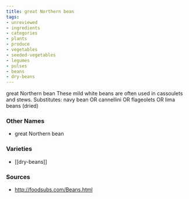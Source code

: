 ```yaml
---
title: great Northern bean
tags:
- unreviewed
- ingredients
- categories
- plants
- produce
- vegetables
- seeded-vegetables
- legumes
- pulses
- beans
- dry-beans
---
```

great Northern bean These mild white beans are often used in cassoulets and stews. Substitutes: navy bean OR cannellini OR flageolets OR lima beans (dried)

### Other Names

* great Northern bean

### Varieties

* [[dry-beans]]

### Sources
* http://foodsubs.com/Beans.html
